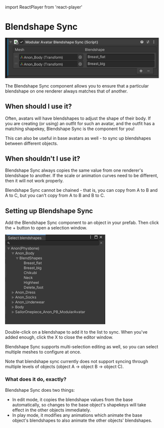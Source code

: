 ﻿import ReactPlayer from 'react-player'

# Blendshape Sync

![Blendshape Sync](blendshape-sync.png)

The Blendshape Sync component allows you to ensure that a particular blendshape on one renderer always matches that of another.

<ReactPlayer controls muted loop playsinline url='/img/blendshape-sync.mp4' />

## When should I use it?

Often, avatars will have blendshapes to adjust the shape of their body. If you are creating (or using) an outfit for such an avatar, and the outfit has a matching shapekey, Blendshape Sync is the component for you!

This can also be useful in base avatars as well - to sync up blendshapes between different objects.

## When shouldn't I use it?

Blendshape Sync always copies the same value from one renderer's blendshape to another. If the scale or animation curves need to be different, then it will not work properly.

Blendshape Sync cannot be chained - that is, you can copy from A to B and A to C, but you can't copy from A to B and B to C.

## Setting up Blendshape Sync

Add the Blendshape Sync component to an object in your prefab. Then click the + button to open a selection window.

![Selection window](blendshape-select-1.png)

Double-click on a blendshape to add it to the list to sync. When you've added enough, click the X to close the editor window.

Blendshape Sync supports multi-selection editing as well, so you can select multiple meshes to configure at once.

Note that blendshape sync currently does not support syncing through multiple levels of objects (object A -> object B -> object C).

### What does it do, exactly?

Blendshape Sync does two things:

* In edit mode, it copies the blendshape values from the base automatically, so changes to the base object's shapekeys will take effect in the other objects immediately.
* In play mode, it modifies any animations which animate the base object's blendshapes to also animate the other objects' blendshapes.